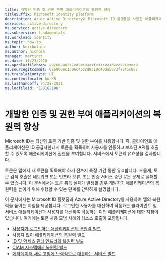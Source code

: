 ```yaml
---
title: 개발한 인증 및 권한 부여 애플리케이션의 복원력 향상
titleSuffix: Microsoft identity platform
description: Azure Active Directory와 Microsoft ID 플랫폼을 사용한 애플리케이션 개발을 위한 복원력 지침 개요
services: active-directory
ms.service: active-directory
ms.subservice: fundamentals
ms.workload: identity
ms.topic: how-to
author: knicholasa
ms.author: nichola
manager: martinco
ms.date: 11/23/2020
ms.openlocfilehash: 2076b2087c7cd90c83e1fe31c024d2c253109ee3
ms.sourcegitcommit: 62e800ec1306c45e2d8310c40da5873f7945c657
ms.translationtype: HT
ms.contentlocale: ko-KR
ms.lasthandoff: 04/28/2021
ms.locfileid: "108162188"
---
```

# <a name="increase-resilience-of-authentication-and-authorization-applications-you-develop"></a>개발한 인증 및 권한 부여 애플리케이션의 복원력 향상

Microsoft ID는 최신형 토큰 기반 인증 및 권한 부여를 사용합니다. 즉, 클라이언트 애플리케이션은 ID 공급자한테서 토큰을 획득하여 사용자를 인증하고 보호된 API를 호출할 수 있도록 애플리케이션에 권한을 부여합니다. 서비스에서 토큰의 유효성을 검사합니다.

토큰은 앱에서 새 토큰을 획득해야 하기 전까지 특정 기간 동안 유효합니다. 드물게, 토큰 검색 호출은 네트워크 또는 인프라 오류, 또는 인증 서비스 중단 같은 문제로 실패할 수 있습니다. 이 문서에서는 토큰 취득 실패가 발생할 경우 개발자가 애플리케이션의 복원력을 높이기 위해 수행할 수 있는 단계를 간략하게 설명합니다.

이 문서에서는 Microsoft ID 플랫폼과 Azure Active Directory를 사용하여 앱의 복원력을 높이는 지침을 제공합니다. 로그인한 사용자를 대신하여 작동하는 클라이언트 및 서비스 애플리케이션과 사용자를 대신하여 작동하는 디먼 애플리케이션에 대한 지침이 있습니다. 여기에는 토큰 사용 모범 사례와 리소스 호출이 포함됩니다.

- [사용자가 로그인하는 애플리케이션의 복원력 빌드](resilience-client-app.md)
- [사용자 없이 애플리케이션의 복원력 빌드](resilience-daemon-app.md)
- [ID 및 액세스 관리 인프라의 복원력 빌드](resilience-in-infrastructure.md)
- [CIAM 시스템에서 복원력 빌드](resilience-b2c.md)
- [메타데이터 새로 고침에 탄력적으로 대응하는 서비스 빌드](../develop/howto-build-services-resilient-to-metadata-refresh.md)
